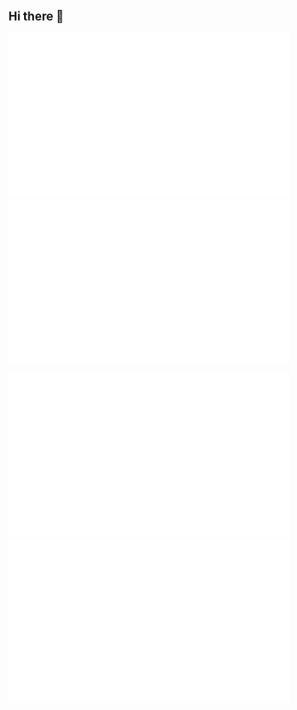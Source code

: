 ## Hi there 👋


![](https://raw.githubusercontent.com/jamesKhor/github-stats/master/generated/overview.svg#gh-dark-mode-only)
![](https://raw.githubusercontent.com/jamesKhor/github-stats/master/generated/overview.svg#gh-light-mode-only)

![](https://raw.githubusercontent.com/jamesKhor/github-stats/master/generated/languages.svg#gh-dark-mode-only)
![](https://raw.githubusercontent.com/jamesKhor/github-stats/master/generated/languages.svg#gh-light-mode-only)
<!--
**jamesKhor/jamesKhor** is a ✨ _special_ ✨ repository because its `README.md` (this file) appears on your GitHub profile.

Here are some ideas to get you started:

- 🔭 I’m currently working on ...
- 🌱 I’m currently learning ...
- 👯 I’m looking to collaborate on ...
- 🤔 I’m looking for help with ...
- 💬 Ask me about ...
- 📫 How to reach me: ...
- 😄 Pronouns: ...
- ⚡ Fun fact: ...
-->
